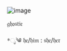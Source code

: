 ![image](https://github.com/easy2deceive/easy2deceive/assets/170835376/7a1060c9-5f8e-4eb9-8d41-a3a7094821a1)

𝔤𝔥𝔬𝔰𝔱𝔦𝔢

*ೃ༄ 𝔥𝔢/𝔥𝔦𝔪 : 𝔰𝔥𝔢/𝔥𝔢𝔯

